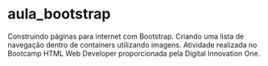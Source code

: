 # aula_bootstrap
Construindo páginas para internet com Bootstrap.
Criando uma lista de navegação dentro de containers utilizando imagens.
Atividade realizada no Bootcamp HTML Web Developer proporcionada pela Digital Innovation One.
